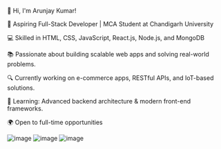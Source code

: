 👋 Hi, I'm Arunjay Kumar! 

🚀 Aspiring Full-Stack Developer | MCA Student at Chandigarh University 

💻 Skilled in HTML, CSS, JavaScript, React.js, Node.js, and MongoDB 

📚 Passionate about building scalable web apps and solving real-world problems. 

🔍 Currently working on e-commerce apps, RESTful APIs, and IoT-based solutions. 

🌱 Learning: Advanced backend architecture & modern front-end frameworks. 

🌍 Open to full-time opportunities 

![image](https://github.com/user-attachments/assets/a1ad561b-39e6-47ed-8bce-88b3f5f94a08)  ![image](https://github.com/user-attachments/assets/fafe40b9-6d17-4be1-a3c2-50730a4c0de4)  ![image](https://github.com/user-attachments/assets/3676dfbb-50d1-4dd6-9940-9188efef96b2)

 




